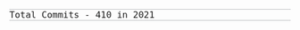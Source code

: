 <!-- ### Hi there 👋

- 🌱 I’m self taught front-end web developer.
- 🔭 I am currently working on a messenger app using Gatsby framework for front-end and Nodejs for back-end.
- 🔭 I am also learning ruby programming language. -->


<!-- <img style="display:block; border-radius:4px; border: 1px solid rgba(36, 41, 47,0.3);padding: 0px;" src="./intro.jpg" height="420" width="660" alt="intro-pic"> -->


<p style="border-top: 1px solid rgba(36, 41, 47,0.3); border-bottom: 1px solid rgba(36, 41, 47,0.3);     font-family: monospace; font-size:1rem; ">Total Commits - 410 in 2021</p>







<!--
**inverseswirl/inverseswirl** is a ✨ _special_ ✨ repository because its `README.md` (this file) appears on your GitHub profile.





- 👯 I’m looking to collaborate on ...
- 🤔 I’m looking for help with ...
- 💬 Ask me about ...
- 📫 How to reach me: ...
- 😄 Pronouns: ...
- ⚡ Fun fact: ...
-->
